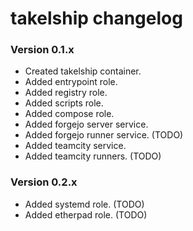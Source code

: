 # takelship changelog

### Version 0.1.x 
- Created takelship container.
- Added entrypoint role.
- Added registry role.
- Added scripts role.
- Added compose role.
- Added forgejo server service. 
- Added forgejo runner service. (TODO)
- Added teamcity service.
- Added teamcity runners. (TODO)

### Version 0.2.x
- Added systemd role. (TODO)
- Added etherpad role. (TODO)